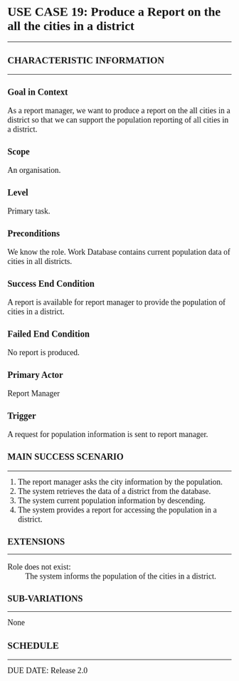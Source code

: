 <h1 style="font-family: 'Times New Roman'">USE CASE 19: Produce a Report on the all the cities in a district</h1>
<hr> <h2 style="font-family: 'Times New Roman'"> CHARACTERISTIC INFORMATION</h2>
<hr>
<h3 style="font-family: 'Times New Roman'; font-size: 20px">Goal in Context</h3>
<span style="font-family: 'Times New Roman'; font-size: 18px;"> As a report manager, we want to produce a report on the all cities in a district so that we can support the population reporting of all cities in a district.</span>

<h3 style="font-family: 'Times New Roman'; font-size: 20px">Scope</h3>
<span style="font-family: 'Times New Roman'; font-size: 18px;">An organisation.</span>

<h3 style="font-family: 'Times New Roman'; font-size: 20px">Level</h3>
<span style="font-family: 'Times New Roman'; font-size: 18px;">Primary task.</span>

<h3 style="font-family: 'Times New Roman'; font-size: 20px">Preconditions</h3>
<span style="font-family: 'Times New Roman'; font-size: 18px;">We know the role. Work Database contains current population data of cities in all districts.</span>

<h3 style="font-family: 'Times New Roman'; font-size: 20px">Success End Condition</h3>
<span style="font-family: 'Times New Roman'; font-size: 18px;"> A report is available for report manager to provide the population of cities in a district.</span>

<h3 style="font-family: 'Times New Roman'; font-size: 20px">Failed End Condition</h3>
<span style="font-family: 'Times New Roman'; font-size: 18px;">No report is produced.</span>

<h3 style="font-family: 'Times New Roman'; font-size: 20px">Primary Actor</h3>
<span style="font-family: 'Times New Roman'; font-size: 18px;">Report Manager</span>

<h3 style="font-family: 'Times New Roman'; font-size: 20px">Trigger</h3>
<span style="font-family: 'Times New Roman'; font-size: 18px;"> A request for population information is sent to report manager. </span>

<h3 style="font-family: 'Times New Roman'; font-size: 20px">MAIN SUCCESS SCENARIO</h3> <hr>
<ol>
<li style="font-family: 'Times New Roman'; font-size: 18px;">The report manager asks the city information by the population.</li>  
<li style="font-family: 'Times New Roman'; font-size: 18px;">The system retrieves the data of a district from the database.</li>
<li style="font-family: 'Times New Roman'; font-size: 18px;">The system current population information by descending.</li> 
<li style="font-family: 'Times New Roman'; font-size: 18px;">The system provides a report for accessing the population in a district. </li> 
</ol>
<h2 style="font-family: 'Times New Roman'; font-size: 20px">EXTENSIONS</h2> <hr>
<dl style="font-family: 'Times New Roman'; font-size: 18px">
<dt>Role does not exist:</dt>
<dd>The system informs the population of the cities in a district.</dd>
</dl>
<h2 style="font-family: 'Times New Roman'; font-size: 20px">SUB-VARIATIONS</h2> <hr>
<span style="font-family: 'Times New Roman';font-size: 18px;">None</span>
<h2 style="font-family: 'Times New Roman'">SCHEDULE</h2> <hr>
<span style="font-family: 'Times New Roman'; font-size: 18px;"> DUE DATE: Release 2.0</span>